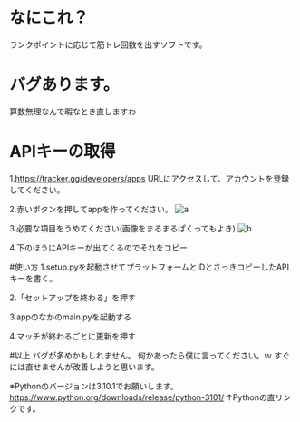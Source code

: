 # なにこれ？
ランクポイントに応じて筋トレ回数を出すソフトです。

# バグあります。
算数無理なんで暇なとき直しますわ

# APIキーの取得
1.https://tracker.gg/developers/apps
URLにアクセスして、アカウントを登録してください。

2.赤いボタンを押してappを作ってください。
![a](https://i.gyazo.com/7a587b0b13837e6b02804559f73e3de2.png)

3.必要な項目をうめてください(画像をまるまるぱくってもよき)
![b](https://i.gyazo.com/e18fedd9584eef802b69160b30c03de4.png)

4.下のほうにAPIキーが出てくるのでそれをコピー

#使い方
1.setup.pyを起動させてプラットフォームとIDとさっきコピーしたAPIキーを書く。

2.「セットアップを終わる」を押す

3.appのなかのmain.pyを起動する

4.マッチが終わるごとに更新を押す

#以上
バグが多めかもしれません。
何かあったら僕に言ってください。ｗ
すぐには直せませんが改善しようと思います。



※Pythonのバージョンは3.10.1でお願いします。
https://www.python.org/downloads/release/python-3101/
↑Pythonの直リンクです。
